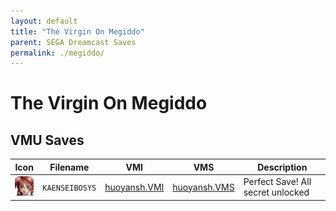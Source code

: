 ```yaml
---
layout: default
title: "The Virgin On Megiddo"
parent: SEGA Dreamcast Saves
permalink: ./megiddo/
---
```

# The Virgin On Megiddo

## VMU Saves

| Icon | Filename | VMI | VMS | Description |
|------|----------|-----|-----|-------------|
| ![The Virgin On Megiddo](../icons/KAENSEIBOSYS.GIF) | `KAENSEIBOSYS` | [huoyansh.VMI](huoyansh.VMI) | [huoyansh.VMS](huoyansh.VMS) | Perfect Save! All secret unlocked |
